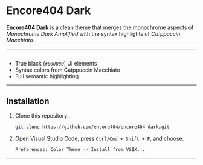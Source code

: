 # Encore404 Dark 
 
**Encore404 Dark** is a clean theme that merges the monochrome aspects of *Monochrome Dark Amplified* with the syntax highlights of *Catppuccin Macchiato*.

---

##
 - True black (*`#000000`*) UI elements
 - Syntax colors from Catppuccin Macchiato 
 - Full semantic highlighting
  
---

## Installation

1. Clone this repository:
   
    ```bash
    git clone https://github.com/encore404/encore404-dark.git
    ```
2. Open Visual Studio Code, press ```Ctrl/Cmd + Shift + P```, and choose:

    ```bash
    Preferences: Color Theme -> Install from VSIX...
    ```
---
